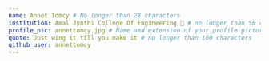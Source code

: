 ```yaml
---
name: Annet Tomcy # No longer than 28 characters
institution: Amal Jyothi College Of Engineering 🚩 # no longer than 58 characters
profile_pic: annettomcy.jpg # Name and extension of your profile picture(ex. mona.png)
quote: Just wing it till you make it # no longer than 100 characters
github_user: annettomcy
---
```

